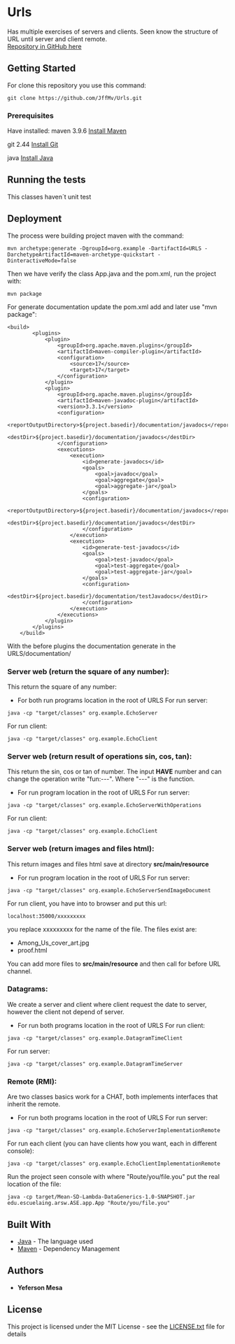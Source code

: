 # Urls
Has multiple exercises of servers and clients. Seen know the structure of URL until server and client remote.  
[Repository in GitHub here](https://github.com/JffMv/Urls)

## Getting Started

For clone this repository you use this command:
 ```
 git clone https://github.com/JffMv/Urls.git
 ```

### Prerequisites

Have installed:
maven 3.9.6
[Install Maven](https://maven.apache.org/download.cgi#Installation)


git 2.44
[Install Git](https://git-scm.com/book/en/v2/Getting-Started-Installing-Git)

java
[Install Java](https://www.oracle.com/co/java/technologies/downloads/)


## Running the tests

This classes haven´t unit test

## Deployment

The process were building project maven with the command:

```
mvn archetype:generate -DgroupId=org.example -DartifactId=URLS -DarchetypeArtifactId=maven-archetype-quickstart -DinteractiveMode=false

```

Then we have verify the class App.java and the pom.xml, run the project with:

```
mvn package

```

For generate documentation update the pom.xml add and later use "mvn package":

```
<build>
        <plugins>
            <plugin>
                <groupId>org.apache.maven.plugins</groupId>
                <artifactId>maven-compiler-plugin</artifactId>
                <configuration>
                    <source>17</source>
                    <target>17</target>
                </configuration>
            </plugin>
            <plugin>
                <groupId>org.apache.maven.plugins</groupId>
                <artifactId>maven-javadoc-plugin</artifactId>
                <version>3.3.1</version>
                <configuration>
                    <reportOutputDirectory>${project.basedir}/documentation/javadocs</reportOutputDirectory>
                    <destDir>${project.basedir}/documentation/javadocs</destDir>
                </configuration>
                <executions>
                    <execution>
                        <id>generate-javadocs</id>
                        <goals>
                            <goal>javadoc</goal>
                            <goal>aggregate</goal>
                            <goal>aggregate-jar</goal>
                        </goals>
                        <configuration>
                            <reportOutputDirectory>${project.basedir}/documentation/javadocs</reportOutputDirectory>
                            <destDir>${project.basedir}/documentation/javadocs</destDir>
                        </configuration>
                    </execution>
                    <execution>
                        <id>generate-test-javadocs</id>
                        <goals>
                            <goal>test-javadoc</goal>
                            <goal>test-aggregate</goal>
                            <goal>test-aggregate-jar</goal>
                        </goals>
                        <configuration>
                            <destDir>${project.basedir}/documentation/testJavadocs</destDir>
                        </configuration>
                    </execution>
                </executions>
            </plugin>
        </plugins>
    </build>

```
With the before plugins the documentation generate in the URLS/documentation/

### Server web (return the square of any number):
This return the square of any number:
- For both run programs location in the root of URLS
For run server:
```
java -cp "target/classes" org.example.EchoServer

```
For run client:
```
java -cp "target/classes" org.example.EchoClient

```

### Server web (return result of operations sin, cos, tan):
This return the sin, cos or tan of number. The input **HAVE** number and can change the operation write "fun:---". Where "---" is the function.
- For run program location in the root of URLS
For run server:
```
java -cp "target/classes" org.example.EchoServerWithOperations

```
For run client:
```
java -cp "target/classes" org.example.EchoClient

```

### Server web (return images and files html): 
This return images and files html save at directory **src/main/resource**
- For run program location in the root of URLS
For run server:
```
java -cp "target/classes" org.example.EchoServerSendImageDocument

```
For run client,
you have into to browser and put this url:
```
localhost:35000/xxxxxxxxx
```
you replace xxxxxxxxx for the name of the file. The files exist are:
- Among_Us_cover_art.jpg 
- proof.html

You can add more files to **src/main/resource** and then call for before URL channel. 

### Datagrams: 
We create a server and client where client request the date to server, however the client not depend of server. 
- For run both programs location in the root of URLS
For run client:
```
java -cp "target/classes" org.example.DatagramTimeClient

```
For run server:
```
java -cp "target/classes" org.example.DatagramTimeServer

```
### Remote (RMI): 
Are two classes basics work for a CHAT, both implements interfaces that inherit the remote.
- For run both programs location in the root of URLS
For run server:
```
java -cp "target/classes" org.example.EchoServerImplementationRemote

```
For run each client (you can have clients how you want, each in different console):
```
java -cp "target/classes" org.example.EchoClientImplementationRemote

```



Run the project seen console with where "Route/you/file.you" put the real location of the file:
```
java -cp target/Mean-SD-Lambda-DataGenerics-1.0-SNAPSHOT.jar edu.escuelaing.arsw.ASE.app.App "Route/you/file.you"

```

## Built With

* [Java](https://www.java.com/es/) - The language used
* [Maven](https://maven.apache.org/) - Dependency Management



## Authors

* **Yeferson Mesa**

## License

This project is licensed under the MIT License - see the [LICENSE.txt](LICENSE.txt) file for details